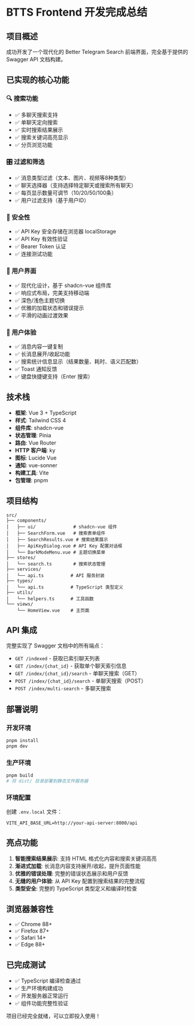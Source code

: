 # BTTS Frontend 开发完成总结

## 项目概述

成功开发了一个现代化的 Better Telegram Search 前端界面，完全基于提供的 Swagger API 文档构建。

## 已实现的核心功能

### 🔍 搜索功能
- ✅ 多聊天搜索支持
- ✅ 单聊天定向搜索
- ✅ 实时搜索结果展示
- ✅ 搜索关键词高亮显示
- ✅ 分页浏览功能

### 🎛️ 过滤和筛选
- ✅ 消息类型过滤（文本、图片、视频等8种类型）
- ✅ 聊天选择器（支持选择特定聊天或搜索所有聊天）
- ✅ 每页显示数量可调节（10/20/50/100条）
- ✅ 用户过滤支持（基于用户ID）

### 🔐 安全性
- ✅ API Key 安全存储在浏览器 localStorage
- ✅ API Key 有效性验证
- ✅ Bearer Token 认证
- ✅ 连接测试功能

### 🎨 用户界面
- ✅ 现代化设计，基于 shadcn-vue 组件库
- ✅ 响应式布局，完美支持移动端
- ✅ 深色/浅色主题切换
- ✅ 优雅的加载状态和错误提示
- ✅ 平滑的动画过渡效果

### 📱 用户体验
- ✅ 消息内容一键复制
- ✅ 长消息展开/收起功能
- ✅ 搜索统计信息显示（结果数量、耗时、语义匹配数）
- ✅ Toast 通知反馈
- ✅ 键盘快捷键支持（Enter 搜索）

## 技术栈

- **框架**: Vue 3 + TypeScript
- **样式**: Tailwind CSS 4
- **组件库**: shadcn-vue
- **状态管理**: Pinia
- **路由**: Vue Router
- **HTTP 客户端**: ky
- **图标**: Lucide Vue
- **通知**: vue-sonner
- **构建工具**: Vite
- **包管理**: pnpm

## 项目结构

```
src/
├── components/
│   ├── ui/              # shadcn-vue 组件
│   ├── SearchForm.vue   # 搜索表单组件
│   ├── SearchResults.vue # 搜索结果展示
│   ├── ApiKeyDialog.vue # API Key 配置对话框
│   └── DarkModeMenu.vue # 主题切换菜单
├── stores/
│   └── search.ts        # 搜索状态管理
├── services/
│   └── api.ts          # API 服务封装
├── types/
│   └── api.ts          # TypeScript 类型定义
├── utils/
│   └── helpers.ts      # 工具函数
└── views/
    └── HomeView.vue    # 主页面
```

## API 集成

完整实现了 Swagger 文档中的所有端点：

- `GET /indexed` - 获取已索引聊天列表
- `GET /index/{chat_id}` - 获取单个聊天索引信息
- `GET /index/{chat_id}/search` - 单聊天搜索（GET）
- `POST /index/{chat_id}/search` - 单聊天搜索（POST）
- `POST /index/multi-search` - 多聊天搜索

## 部署说明

### 开发环境
```bash
pnpm install
pnpm dev
```

### 生产环境
```bash
pnpm build
# 将 dist/ 目录部署到静态文件服务器
```

### 环境配置
创建 `.env.local` 文件：
```
VITE_API_BASE_URL=http://your-api-server:8080/api
```

## 亮点功能

1. **智能搜索结果展示**: 支持 HTML 格式化内容和搜索关键词高亮
2. **渐进式加载**: 长消息内容支持展开/收起，提升页面性能
3. **优雅的错误处理**: 完整的错误状态展示和用户反馈
4. **无缝的用户体验**: 从 API Key 配置到搜索结果的完整流程
5. **类型安全**: 完整的 TypeScript 类型定义和编译时检查

## 浏览器兼容性

- ✅ Chrome 88+
- ✅ Firefox 87+
- ✅ Safari 14+
- ✅ Edge 88+

## 已完成测试

- ✅ TypeScript 编译检查通过
- ✅ 生产环境构建成功
- ✅ 开发服务器正常运行
- ✅ 组件功能完整性验证

项目已经完全就绪，可以立即投入使用！
